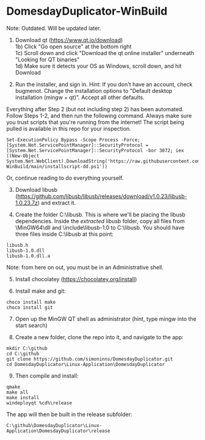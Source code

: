 # DomesdayDuplicator-WinBuild

Note: Outdated.  Will be updated later.

1) Download qt (https://www.qt.io/download)  
1b) Click "Go open source" at the bottom right  
1c) Scroll down and click "Download the qt online installer" underneath "Looking for QT binaries"  
1d) Make sure it detects your OS as Windows, scroll down, and hit Download  

2) Run the installer, and sign in.  Hint: If you don't have an account, check bugmenot.  Change the installation options to "Default desktop installation (mingw + qt)".  Accept all other defaults.

Everything after Step 2 (but not including step 2) has been automated.  Follow Steps 1-2, and then run the following command.  Always make sure you trust scripts that you're running from the internet!  The script being pulled is available in this repo for your inspection.

```
Set-ExecutionPolicy Bypass -Scope Process -Force; [System.Net.ServicePointManager]::SecurityProtocol = [System.Net.ServicePointManager]::SecurityProtocol -bor 3072; iex ((New-Object System.Net.WebClient).DownloadString('https://raw.githubusercontent.com/TokugawaHeavyIndustries/DomesdayDuplicator-WinBuild/main/installscript-dd.ps1'))
```

Or, continue reading to do everything yourself.

3) Download libusb (https://github.com/libusb/libusb/releases/download/v1.0.23/libusb-1.0.23.7z) and extract it.

4) Create the folder C:\libusb.  This is where we'll be placing the libusb dependencies.  Inside the *extracted* libusb folder, copy all files from \MinGW64\dll and \include\libusb-1.0 to C:\libusb.  You should have three files inside C:\libusb at this point:
```
libusb.h
libusb-1.0.dll
libusb-1.0.dll.a
```

Note: from here on out, you must be in an Administrative shell.

5) Install chocolatey (https://chocolatey.org/install)

6) Install make and git:
```
choco install make
choco install git
```

7) Open up the MinGW QT shell as administrator (hint, type mingw into the start search)

8) Create a new folder, clone the repo into it, and navigate to the app:

```
mkdir C:\github
cd C:\github
git clone https://github.com/simoninns/DomesdayDuplicator.git
cd DomesdayDuplicator\Linux-Application\DomesdayDuplicator
```

9) Then compile and install:

```
qmake
make all
make install
windeployqt %cd%\release
```

The app will then be built in the release subfolder:

```
C:\github\DomesdayDuplicator\Linux-Application\DomesdayDuplicator\release
```
